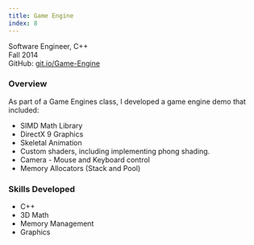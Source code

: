 ```yaml
---
title: Game Engine
index: 8
---
```


Software Engineer, C++
<br/>
Fall 2014
<br/>
GitHub: [git.io/Game-Engine](https://git.io/Game-Engine)

### Overview

As part of a Game Engines class, I developed a game engine demo that included:

- SIMD Math Library
- DirectX 9 Graphics
- Skeletal Animation
- Custom shaders, including implementing phong shading.
- Camera - Mouse and Keyboard control
- Memory Allocators (Stack and Pool)

### Skills Developed

- C++
- 3D Math
- Memory Management
- Graphics
